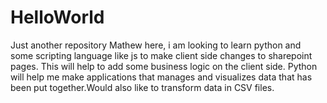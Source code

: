 # HelloWorld
Just another repository
Mathew here, i am looking to learn python and some scripting language like js to make client side changes to sharepoint pages. This will help to add some business logic on the client side. Python will help me make applications that manages and visualizes data that has been put together.Would also like to transform data in CSV files.

